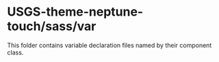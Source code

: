 # USGS-theme-neptune-touch/sass/var

This folder contains variable declaration files named by their component class.

